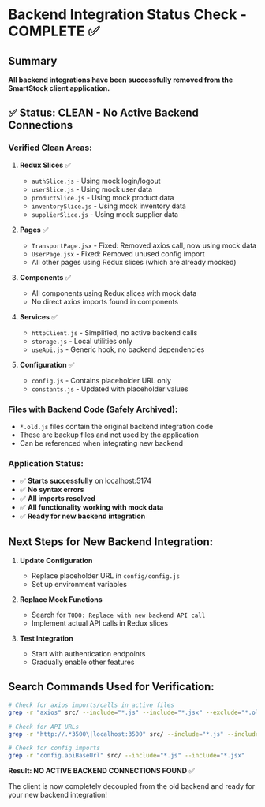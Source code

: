 # Backend Integration Status Check - COMPLETE ✅

## Summary

**All backend integrations have been successfully removed from the SmartStock client application.**

## ✅ Status: CLEAN - No Active Backend Connections

### Verified Clean Areas:

1. **Redux Slices** ✅

   - `authSlice.js` - Using mock login/logout
   - `userSlice.js` - Using mock user data
   - `productSlice.js` - Using mock product data
   - `inventorySlice.js` - Using mock inventory data
   - `supplierSlice.js` - Using mock supplier data

2. **Pages** ✅

   - `TransportPage.jsx` - Fixed: Removed axios call, now using mock data
   - `UserPage.jsx` - Fixed: Removed unused config import
   - All other pages using Redux slices (which are already mocked)

3. **Components** ✅

   - All components using Redux slices with mock data
   - No direct axios imports found in components

4. **Services** ✅

   - `httpClient.js` - Simplified, no active backend calls
   - `storage.js` - Local utilities only
   - `useApi.js` - Generic hook, no backend dependencies

5. **Configuration** ✅
   - `config.js` - Contains placeholder URL only
   - `constants.js` - Updated with placeholder values

### Files with Backend Code (Safely Archived):

- `*.old.js` files contain the original backend integration code
- These are backup files and not used by the application
- Can be referenced when integrating new backend

### Application Status:

- ✅ **Starts successfully** on localhost:5174
- ✅ **No syntax errors**
- ✅ **All imports resolved**
- ✅ **All functionality working with mock data**
- ✅ **Ready for new backend integration**

## Next Steps for New Backend Integration:

1. **Update Configuration**

   - Replace placeholder URL in `config/config.js`
   - Set up environment variables

2. **Replace Mock Functions**

   - Search for `TODO: Replace with new backend API call`
   - Implement actual API calls in Redux slices

3. **Test Integration**
   - Start with authentication endpoints
   - Gradually enable other features

## Search Commands Used for Verification:

```bash
# Check for axios imports/calls in active files
grep -r "axios" src/ --include="*.js" --include="*.jsx" --exclude="*.old.*"

# Check for API URLs
grep -r "http://.*3500\|localhost:3500" src/ --include="*.js" --include="*.jsx"

# Check for config imports
grep -r "config.apiBaseUrl" src/ --include="*.js" --include="*.jsx"
```

**Result: NO ACTIVE BACKEND CONNECTIONS FOUND** ✅

The client is now completely decoupled from the old backend and ready for your new backend integration!
